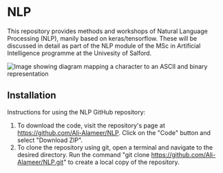 # NLP
This repository provides methods and workshops of Natural Language Processing (NLP), manily based on keras/tensorflow. These will be discussed in detail as part of the NLP module of the MSc in Artificial Intelligence programme at the Univesity of Salford. 

![Image showing diagram mapping a character to an ASCII and binary representation](https://editor.analyticsvidhya.com/uploads/49583NLP-scaled-1-2048x771.jpeg)

## Installation

Instructions for using the NLP GitHub repository:

1. To download the code, visit the repository's page at https://github.com/Ali-Alameer/NLP. Click on the "Code" button and select "Download ZIP".
2. To clone the repository using git, open a terminal and navigate to the desired directory. Run the command "git clone https://github.com/Ali-Alameer/NLP.git" to create a local copy of the repository.

